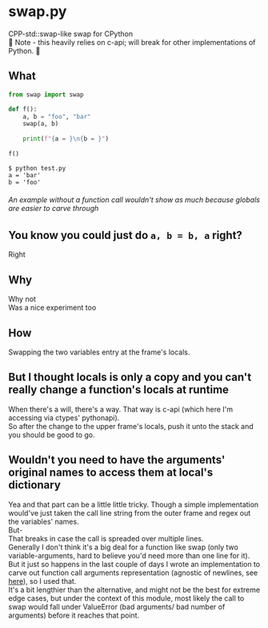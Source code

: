 # swap.py
CPP-std::swap-like swap for CPython\
🔴 Note - this heavily relies on c-api; will break for other implementations of Python. 🔴
## What
```python
from swap import swap

def f():
    a, b = "foo", "bar"
    swap(a, b)
    
    print(f"{a = }\n{b = }")
    
f() 
```

```console
$ python test.py
a = 'bar'
b = 'foo'
```
###### An example without a function call wouldn't show as much because globals are easier to carve through <br />

## You know you could just do `a, b = b, a` right?
Right

## Why
Why not \
Was a nice experiment too

## How
Swapping the two variables entry at the frame's locals.

## But I thought locals is only a copy and you can't really change a function's locals at runtime
When there's a will, there's a way. That way is c-api (which here I'm accessing via ctypes' pythonapi).\
So after the change to the upper frame's locals, push it unto the stack and you should be good to go.
 
 ## Wouldn't you need to have the arguments' original names to access them at local's dictionary
 Yea and that part can be a little little tricky.
 Though a simple implementation would've just taken the call line string from the outer frame and regex out the variables' names.\
 But-\
 That breaks in case the call is spreaded over multiple lines.\
 Generally I don't think it's a big deal for a function like swap (only two variable-arguments, hard to believe you'd need more than one line for it).\
 But it just so happens in the last couple of days I wrote an implementation to carve out function call
 arguments representation (agnostic of newlines, see [here](https://github.com/dankeyy/arg_repr.py/)), so I used that.\
 It's a bit lengthier than the alternative, and might not be the best for extreme edge cases, but under the context of this module, most likely the call to swap would fall under 
 ValueError (bad arguments/ bad number of arguments) before it reaches that point.
